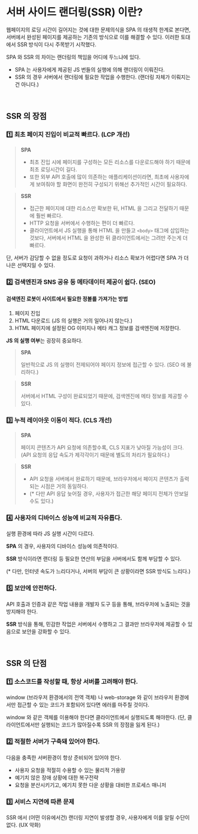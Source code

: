 # 서버 사이드 랜더링(SSR) 이란?

웹페이지의 로딩 시간이 길어지는 것에 대한 문제의식을 SPA 의 태생적 한계로 본다면, 서버에서 완성된 페이지를 제공하는 기존의 방식으로 이를 해결할 수 있다. 이러한 토대에서 SSR 방식이 다시 주목받기 시작했다.

SPA 와 SSR 의 차이는 랜더링의 책임을 어디에 두느냐에 있다. 
- SPA 는 사용자에게 제공된 JS 번들의 실행에 의해 랜더링이 이뤄진다. 
- SSR 의 경우 서버에서 랜더링에 필요한 작업을 수행한다. (랜더링 자체가 이뤄지는 건 아니다.)

<br/>

## SSR 의 장점

### 1️⃣ 최초 페이지 진입이 비교적 빠르다. (LCP 개선)

> **SPA**
>
> - 최초 진입 시에 페이지를 구성하는 모든 리소스를 다운로드해야 하기 때문에 최초 로딩시간이 길다.
> - 또한 외부 API 호출에 많이 의존하는 애플리케이션이라면, 최초에 사용자에게 보여줘야 할 화면이 완전히 구성되기 위해선 추가적인 시간이 필요하다.

> **SSR**
> 
> - 접근한 페이지에 대한 리소스만 확보한 뒤, HTML 을 그리고 전달하기 때문에 훨씬 빠르다.
> - HTTP 요청을 서버에서 수행하는 편이 더 빠르다.
> - 클라이언트에서 JS 실행을 통해 HTML 을 만들고 `<body>` 태그에 삽입하는 것보다, 서버에서 HTML 을 완성한 뒤 클라이언트에서는 그려만 주는게 더 빠르다.


단, 서버가 감당할 수 없을 정도로 요청이 과하거나 리소스 확보가 어렵다면 SPA 가 더 나은 선택지일 수 있다.

### 2️⃣ 검색엔진과 SNS 공유 등 메타데이터 제공이 쉽다. (SEO)

#### 검색엔진 로봇이 사이트에서 필요한 정볼를 가져가는 방법
1. 페이지 진입
2. HTML 다운로드 (JS 의 실행은 거의 일어나지 않는다.)
3. HTML 페이지에 설정된 OG 이미지나 메타 캐그 정보를 검색엔진에 저장한다.


**JS 의 실행 여부**는 굉장히 중요하다.

> **SPA**
>
> 일반적으로 JS 의 실행이 전제되어야 페이지 정보에 접근할 수 있다. (SEO 에 불리하다.)

> **SSR**
> 
> 서버에서 HTML 구성이 완료되었기 때문에, 검색엔진에 메타 정보를 제공할 수 있다.


### 3️⃣ 누적 레이아웃 이동이 적다. (CLS 개선)

> **SPA**
>
> 페이지 콘텐츠가 API 요청에 의존할수록, CLS 지표가 낮아질 가능성이 크다.
(API 요청의 응답 속도가 제각각이기 때문에 별도의 처리가 필요하다.)

> **SSR**
> 
> - API 요청을 서버에서 완료하기 때문에, 브라우저에서 페이지 콘텐츠가 출력되는 시점은 거의 동일하다.
> - (* 다만 API 응답 늦어질 경우, 사용자가 접근한 해당 페이지 전체가 안보일 수도 있다.)


### 4️⃣ 사용자의 디바이스 성능에 비교적 자유롭다.

실행 환경에 따라 JS 실행 시간이 다르다.

**SPA** 의 경우, 사용자의 디바이스 성능에 의존적이다.

**SSR** 방식이라면 랜더링 등 필요한 연산의 부담을 서버에서도 함께 부담할 수 있다.

(* 다만, 인터넷 속도가 느리다거나, 서버의 부담이 큰 상황이라면 SSR 방식도 느리다.)

### 5️⃣ 보안에 안전하다.

API 호출과 인증과 같은 작업 내용을 개발자 도구 등을 통해, 브라우저에 노출되는 것을 방지해야 한다.

**SSR** 방식을 통해, 민감한 작업은 서버에서 수행하고 그 결과만 브라우저에 제공할 수 있음으로 보안을 강화할 수 있다.

<br/>

## SSR 의 단점

### 1️⃣ 소스코드를 작성할 때, 항상 서버를 고려해야 한다.

window (브라우저 환경에서의 전역 객체) 나 web-storage 와 같이 브라우저 환경에서만 접근할 수 있는 코드가 포함되어 있다면 에러를 마주칠 것이다.

window 와 같은 객체를 이용해야 한다면 클라이언트에서 실행되도록 해야한다. (단, 클라이언트에서만 실행되는 코드가 많아질수록 SSR 의 장점을 잃게 된다.)

### 2️⃣ 적절한 서버가 구축돼 있어야 한다.

다음을 충족한 서버환경이 항상 준비되어 있어야 한다.

- 사용자 요청을 적절히 수용할 수 있는 물리적 가용량
- 예기치 않은 장애 상황에 대한 복구전략
- 요청을 분산시키기고, 예기치 못한 다운 상황을 대비한 프로세스 매니저

### 3️⃣ 서비스 지연에 따른 문제

SSR 에서 (어떤 이유에서건) 랜더링 지연이 발생할 경우, 사용자에게 이를 알릴 수단이 없다. (UX 악화)